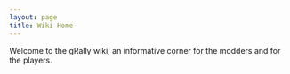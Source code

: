 ```yaml
---
layout: page
title: Wiki Home
---
```


Welcome to the gRally wiki, an informative corner for the modders and for the players.
